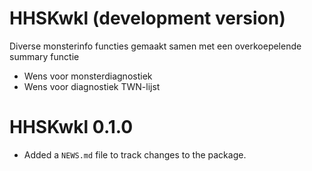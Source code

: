 # HHSKwkl (development version)
Diverse monsterinfo functies gemaakt samen met een overkoepelende summary functie

- Wens voor monsterdiagnostiek
- Wens voor diagnostiek TWN-lijst

# HHSKwkl 0.1.0

* Added a `NEWS.md` file to track changes to the package.
